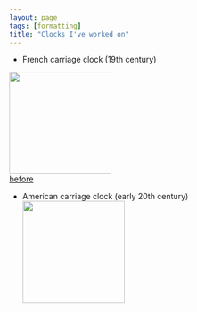 ```yaml
---
layout: page
tags: [formatting]
title: "Clocks I've worked on"
---
```


* French carriage clock (19th century)

<a ><img src="http://gtendas.github.io/orologi/carriage1.jpg" align="center" width="183" ></a>   
[before](http://gtendas.github.io/orologi/carriageold1.jpg)

* American carriage clock (early 20th century)
 <a ><img src="http://gtendas.github.io/orologi/carriage2.jpg" align="center" width="183" ></a>   

